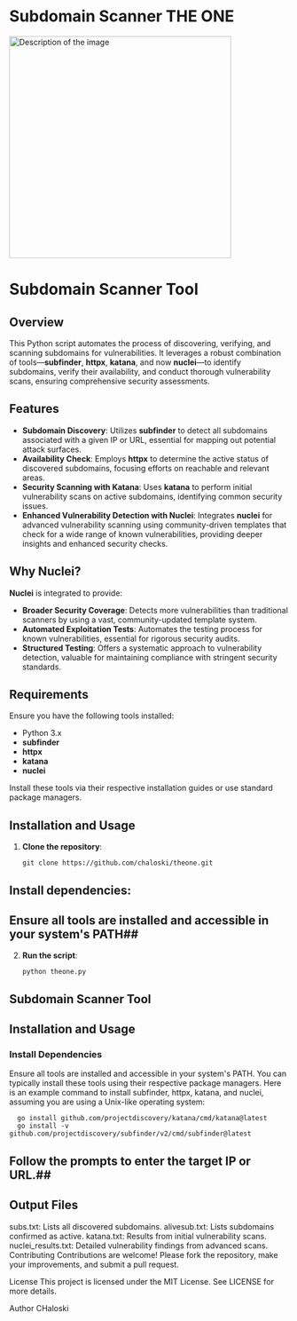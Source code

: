 # Subdomain Scanner THE ONE

<img src="https://github.com/chaloski/theone/assets/121198386/d3b21db6-c2ea-4230-af61-c123c88ae713" alt="Description of the image" width="400" height="400">

# Subdomain Scanner Tool

## Overview
This Python script automates the process of discovering, verifying, and scanning subdomains for vulnerabilities. It leverages a robust combination of tools—**subfinder**, **httpx**, **katana**, and now **nuclei**—to identify subdomains, verify their availability, and conduct thorough vulnerability scans, ensuring comprehensive security assessments.

## Features
- **Subdomain Discovery**: Utilizes **subfinder** to detect all subdomains associated with a given IP or URL, essential for mapping out potential attack surfaces.
- **Availability Check**: Employs **httpx** to determine the active status of discovered subdomains, focusing efforts on reachable and relevant areas.
- **Security Scanning with Katana**: Uses **katana** to perform initial vulnerability scans on active subdomains, identifying common security issues.
- **Enhanced Vulnerability Detection with Nuclei**: Integrates **nuclei** for advanced vulnerability scanning using community-driven templates that check for a wide range of known vulnerabilities, providing deeper insights and enhanced security checks.

## Why Nuclei?
**Nuclei** is integrated to provide:
- **Broader Security Coverage**: Detects more vulnerabilities than traditional scanners by using a vast, community-updated template system.
- **Automated Exploitation Tests**: Automates the testing process for known vulnerabilities, essential for rigorous security audits.
- **Structured Testing**: Offers a systematic approach to vulnerability detection, valuable for maintaining compliance with stringent security standards.

## Requirements
Ensure you have the following tools installed:
- Python 3.x
- **subfinder**
- **httpx**
- **katana**
- **nuclei**

Install these tools via their respective installation guides or use standard package managers.

## Installation and Usage
1. **Clone the repository**:
   ```console
   git clone https://github.com/chaloski/theone.git

## Install dependencies:

## Ensure all tools are installed and accessible in your system's PATH## 
2. **Run the script**:
   ```console
   python theone.py

## Subdomain Scanner Tool   

## Installation and Usage

### Install Dependencies
Ensure all tools are installed and accessible in your system's PATH. You can typically install these tools using their respective package managers. Here is an example command to install subfinder, httpx, katana, and nuclei, assuming you are using a Unix-like operating system:

 ```console
   go install github.com/projectdiscovery/katana/cmd/katana@latest
   go install -v github.com/projectdiscovery/subfinder/v2/cmd/subfinder@latest
 ```
## Follow the prompts to enter the target IP or URL.##

## Output Files
subs.txt: Lists all discovered subdomains.
alivesub.txt: Lists subdomains confirmed as active.
katana.txt: Results from initial vulnerability scans.
nuclei_results.txt: Detailed vulnerability findings from advanced scans.
Contributing
Contributions are welcome! Please fork the repository, make your improvements, and submit a pull request.

License
This project is licensed under the MIT License. See LICENSE for more details.

Author
CHaloski
